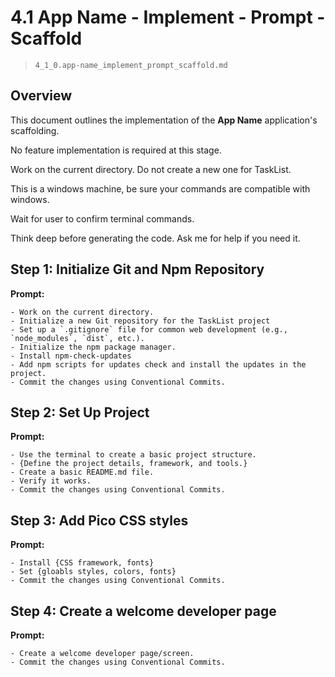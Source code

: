 # 4.1 App Name - Implement - Prompt - Scaffold

> `4_1_0.app-name_implement_prompt_scaffold.md`

## Overview

This document outlines the implementation of the **App Name** application's scaffolding. 

No feature implementation is required at this stage.

Work on the current directory. Do not create a new one for TaskList.

This is a windows machine, be sure your commands are compatible with windows.

Wait for user to confirm terminal commands.

Think deep before generating the code. Ask me for help if you need it.

## Step 1: Initialize Git and Npm Repository

**Prompt:**
```text 
- Work on the current directory. 
- Initialize a new Git repository for the TaskList project 
- Set up a `.gitignore` file for common web development (e.g., `node_modules`, `dist`, etc.). 
- Initialize the npm package manager. 
- Install npm-check-updates 
- Add npm scripts for updates check and install the updates in the project.
- Commit the changes using Conventional Commits.
```

## Step 2: Set Up Project

**Prompt:**
```text
- Use the terminal to create a basic project structure.
- {Define the project details, framework, and tools.}
- Create a basic README.md file.
- Verify it works. 
- Commit the changes using Conventional Commits.
```

## Step 3: Add Pico CSS styles

**Prompt:**
```text
- Install {CSS framework, fonts}
- Set {gloabls styles, colors, fonts}
- Commit the changes using Conventional Commits.
```

## Step 4: Create a welcome developer page

**Prompt:**
```text
- Create a welcome developer page/screen.
- Commit the changes using Conventional Commits.
```
